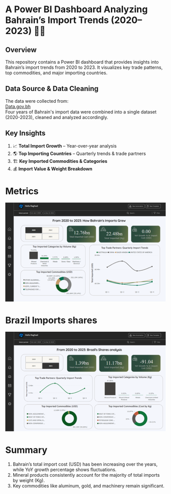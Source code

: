 #  A Power BI Dashboard Analyzing Bahrain’s Import Trends (2020–2023) 🚢🧭

## Overview  
This repository contains a Power BI dashboard that provides insights into Bahrain’s import trends from 2020 to 2023. It visualizes key trade patterns, top commodities, and major importing countries.  

## Data Source & Data Cleaning  
The data were collected from:  
[Data.gov.bh](https://www.data.gov.bh/explore/?disjunctive.theme&sort=modified&q=import)  
Four years of Bahrain's import data were combined into a single dataset (2020-2023), cleaned and analyzed accordingly.  

## Key Insights  
1. 📈 **Total Import Growth** – Year-over-year analysis  
2. 🌎 **Top Importing Countries** – Quarterly trends & trade partners  
3. 🏗 **Key Imported Commodities & Categories**  
4. 💰 **Import Value & Weight Breakdown**  


# Metrics
![](Main_dashboard.png)
# Brazil Imports shares 
![](Brazil_Dashboard.png)

# Summary
1. Bahrain’s total import cost (USD) has been increasing over the years, while YoY growth percentage shows fluctuations.
2. Mineral products consistently account for the majority of total imports by weight (Kg).
3. Key commodities like aluminum, gold, and machinery remain significant.
